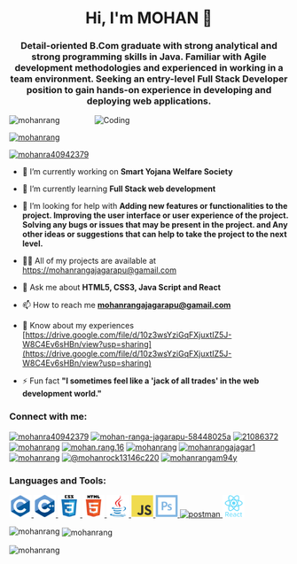 <h1 align="center">Hi, I'm MOHAN 👋</h1>
<h3 align="center">Detail-oriented B.Com graduate with strong analytical and strong programming skills in Java. Familiar with Agile development methodologies and experienced in working in a team environment. Seeking an entry-level Full Stack Developer position to gain hands-on experience in developing and deploying web applications.</h3>
<img align="right" alt="Coding" width="350" src="https://thumbs.gfycat.com/CalmKeyEidolonhelvum-max-1mb.gif" />

<p align="left"> <img src="https://komarev.com/ghpvc/?username=mohanrang&label=Profile%20views&color=0e75b6&style=flat" alt="mohanrang" /> </p>

<p align="left"> <a href="https://github.com/ryo-ma/github-profile-trophy"><img src="https://github-profile-trophy.vercel.app/?username=mohanrang" alt="mohanrang" /></a> </p>

<p align="left"> <a href="https://twitter.com/mohanra40942379" target="blank"><img src="https://img.shields.io/twitter/follow/mohanra40942379?logo=twitter&style=for-the-badge" alt="mohanra40942379" /></a> </p>

- 🔭 I’m currently working on **Smart Yojana Welfare Society**

- 🌱 I’m currently learning **Full Stack web development**

- 🤝 I’m looking for help with **Adding new features or functionalities to the project. Improving the user interface or user experience of the project. Solving any bugs or issues that may be present in the project. and Any other ideas or suggestions that can help to take the project to the next level.**

- 👨‍💻 All of my projects are available at [https://mohanrangajagarapu@gamail.com](https://mohanrangajagarapu@gamail.com)

- 💬 Ask me about **HTML5, CSS3, Java Script and React**

- 📫 How to reach me **mohanrangajagarapu@gamail.com**

- 📄 Know about my experiences [https://drive.google.com/file/d/10z3wsYziGqFXjuxtIZ5J-W8C4Ev6sHBn/view?usp=sharing](https://drive.google.com/file/d/10z3wsYziGqFXjuxtIZ5J-W8C4Ev6sHBn/view?usp=sharing)

- ⚡ Fun fact **"I sometimes feel like a 'jack of all trades' in the web development world."**

<h3 align="left">Connect with me:</h3>
<p align="left">
<a href="https://twitter.com/mohanra40942379" target="blank"><img align="center" src="https://raw.githubusercontent.com/rahuldkjain/github-profile-readme-generator/master/src/images/icons/Social/twitter.svg" alt="mohanra40942379" height="30" width="40" /></a>
<a href="https://linkedin.com/in/mohan-ranga-jagarapu-58448025a" target="blank"><img align="center" src="https://raw.githubusercontent.com/rahuldkjain/github-profile-readme-generator/master/src/images/icons/Social/linked-in-alt.svg" alt="mohan-ranga-jagarapu-58448025a" height="30" width="40" /></a>
<a href="https://stackoverflow.com/users/21086372" target="blank"><img align="center" src="https://raw.githubusercontent.com/rahuldkjain/github-profile-readme-generator/master/src/images/icons/Social/stack-overflow.svg" alt="21086372" height="30" width="40" /></a>
<a href="https://codesandbox.com/mohanrang" target="blank"><img align="center" src="https://raw.githubusercontent.com/rahuldkjain/github-profile-readme-generator/master/src/images/icons/Social/codesandbox.svg" alt="mohanrang" height="30" width="40" /></a>
<a href="https://fb.com/mohan.rang.16" target="blank"><img align="center" src="https://raw.githubusercontent.com/rahuldkjain/github-profile-readme-generator/master/src/images/icons/Social/facebook.svg" alt="mohan.rang.16" height="30" width="40" /></a>
<a href="https://instagram.com/mohanrang" target="blank"><img align="center" src="https://raw.githubusercontent.com/rahuldkjain/github-profile-readme-generator/master/src/images/icons/Social/instagram.svg" alt="mohanrang" height="30" width="40" /></a>
<a href="https://www.hackerrank.com/mohanrangajagar1" target="blank"><img align="center" src="https://raw.githubusercontent.com/rahuldkjain/github-profile-readme-generator/master/src/images/icons/Social/hackerrank.svg" alt="mohanrangajagar1" height="30" width="40" /></a>
<a href="https://www.leetcode.com/mohanrang" target="blank"><img align="center" src="https://raw.githubusercontent.com/rahuldkjain/github-profile-readme-generator/master/src/images/icons/Social/leet-code.svg" alt="mohanrang" height="30" width="40" /></a>
<a href="https://www.hackerearth.com/@mohanrock13146c220" target="blank"><img align="center" src="https://raw.githubusercontent.com/rahuldkjain/github-profile-readme-generator/master/src/images/icons/Social/hackerearth.svg" alt="@mohanrock13146c220" height="30" width="40" /></a>
<a href="https://auth.geeksforgeeks.org/user/mohanrangam94y" target="blank"><img align="center" src="https://raw.githubusercontent.com/rahuldkjain/github-profile-readme-generator/master/src/images/icons/Social/geeks-for-geeks.svg" alt="mohanrangam94y" height="30" width="40" /></a>
</p>

<h3 align="left">Languages and Tools:</h3>
<p align="left"> <a href="https://www.cprogramming.com/" target="_blank" rel="noreferrer"> <img src="https://raw.githubusercontent.com/devicons/devicon/master/icons/c/c-original.svg" alt="c" width="40" height="40"/> </a> <a href="https://www.w3schools.com/cpp/" target="_blank" rel="noreferrer"> <img src="https://raw.githubusercontent.com/devicons/devicon/master/icons/cplusplus/cplusplus-original.svg" alt="cplusplus" width="40" height="40"/> </a> <a href="https://www.w3schools.com/css/" target="_blank" rel="noreferrer"> <img src="https://raw.githubusercontent.com/devicons/devicon/master/icons/css3/css3-original-wordmark.svg" alt="css3" width="40" height="40"/> </a> <a href="https://www.w3.org/html/" target="_blank" rel="noreferrer"> <img src="https://raw.githubusercontent.com/devicons/devicon/master/icons/html5/html5-original-wordmark.svg" alt="html5" width="40" height="40"/> </a> <a href="https://www.java.com" target="_blank" rel="noreferrer"> <img src="https://raw.githubusercontent.com/devicons/devicon/master/icons/java/java-original.svg" alt="java" width="40" height="40"/> </a> <a href="https://developer.mozilla.org/en-US/docs/Web/JavaScript" target="_blank" rel="noreferrer"> <img src="https://raw.githubusercontent.com/devicons/devicon/master/icons/javascript/javascript-original.svg" alt="javascript" width="40" height="40"/> </a> <a href="https://www.photoshop.com/en" target="_blank" rel="noreferrer"> <img src="https://raw.githubusercontent.com/devicons/devicon/master/icons/photoshop/photoshop-line.svg" alt="photoshop" width="40" height="40"/> </a> <a href="https://postman.com" target="_blank" rel="noreferrer"> <img src="https://www.vectorlogo.zone/logos/getpostman/getpostman-icon.svg" alt="postman" width="40" height="40"/> </a> <a href="https://reactjs.org/" target="_blank" rel="noreferrer"> <img src="https://raw.githubusercontent.com/devicons/devicon/master/icons/react/react-original-wordmark.svg" alt="react" width="40" height="40"/> </a> </p>

<p><img align="left" src="https://github-readme-stats.vercel.app/api/top-langs?username=mohanrang&show_icons=true&locale=en&layout=compact" alt="mohanrang" /></p>

<p>&nbsp;<img align="center" src="https://github-readme-stats.vercel.app/api?username=mohanrang&show_icons=true&locale=en" alt="mohanrang" /></p>

<p><img align="center" src="https://github-readme-streak-stats.herokuapp.com/?user=mohanrang&" alt="mohanrang" /></p>

